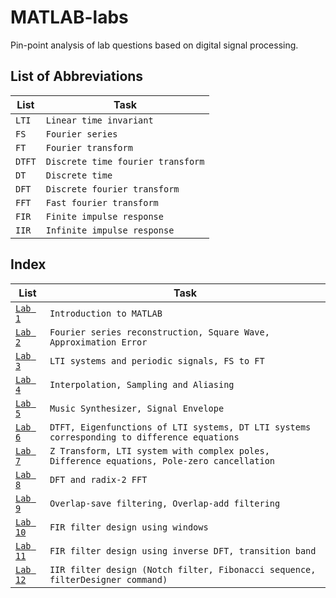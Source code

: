 # MATLAB-labs
Pin-point analysis of lab questions based on digital signal processing.

## List of Abbreviations

| List                   | Task                       |
|------------------------|----------------------------|
| `LTI`            |      `Linear time invariant`     |
| `FS`   | `Fourier series`       |
| `FT`  | `Fourier transform`    |
| `DTFT`           |  `Discrete time fourier transform`   |
| `DT`           | `Discrete time`    |
| `DFT`           | `Discrete fourier transform`    |
| `FFT`           | `Fast fourier transform`   |
| `FIR`           | `Finite impulse response`    |
| `IIR`           | `Infinite impulse response`    |

## Index

| List                   | Task                       |
|------------------------|----------------------------|
| [`Lab 1`]()            |      `Introduction to MATLAB`     |
| [`Lab 2`]()   | `Fourier series reconstruction, Square Wave, Approximation Error`       |
| [`Lab 3`]()   | `LTI systems and periodic signals, FS to FT`    |
| [`Lab 4`]()           |  `Interpolation, Sampling and Aliasing`   |
| [`Lab 5`]()           | `Music Synthesizer, Signal Envelope`    |
| [`Lab 6`]()    | `DTFT, Eigenfunctions of LTI systems, DT LTI systems corresponding to difference equations`   |
| [`Lab 7`]()           |  `Z Transform, LTI system with complex poles, Difference equations, Pole-zero cancellation`   |
| [`Lab 8`]()           | `DFT and radix-2 FFT`    |
| [`Lab 9`]()           | `Overlap-save filtering, Overlap-add filtering`   |
| [`Lab 10`]()           | `FIR filter design using windows`    |
| [`Lab 11`]()           | `FIR filter design using inverse DFT, transition band`    |
| [`Lab 12`]()           | `IIR filter design (Notch filter, Fibonacci sequence, filterDesigner command)`    |

